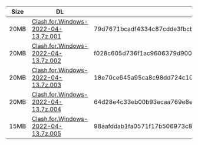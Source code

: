 |    Size   |     DL  | sha512sum |
|  ---  |  ---  |  ---  |
| 20MB | [Clash.for.Windows-2022-04-13.7z.001](https://cdn.jsdelivr.net/gh/appleians/cfw_intel@main/Clash.for.Windows-2022-04-13.7z.001) | 79d7671bcadf4334c87cdde3fbcb0975aa8d135d6be228ac2e790ee7addb6bc4509a423d9892629a5a1e4bea980543a48f85b5603ed96682bb561a6693070b25 |
| 20MB | [Clash.for.Windows-2022-04-13.7z.002](https://cdn.jsdelivr.net/gh/appleians/cfw_intel@main/Clash.for.Windows-2022-04-13.7z.002) | f028c605d736f1ac9606379d900485a3bad80460d92300d55cac086f8c1c519ec24fce68cbd3b0c26b2f04b0fd959526a8743793343327532a45d33661611e8f |
| 20MB | [Clash.for.Windows-2022-04-13.7z.003](https://cdn.jsdelivr.net/gh/appleians/cfw_intel@main/Clash.for.Windows-2022-04-13.7z.003) | 18e70ce645a95ca8c98dd724c102f3adfd98f9b1d042f2b4ff358c57b2107bea0ed82e2bb6ae25e381e892ebc612795e4d310d1eb2b24f95b64f471aa5c0c2ef |
| 20MB | [Clash.for.Windows-2022-04-13.7z.004](https://cdn.jsdelivr.net/gh/appleians/cfw_intel@main/Clash.for.Windows-2022-04-13.7z.004) | 64d28e4c33eb00b93ecaa769e8e48d7fdf01db0fb9496b4537732d4b386a884ebda09ef533483078f0eb137c6c14f1359cfc122978eb76485aef949ce179428e |
| 15MB | [Clash.for.Windows-2022-04-13.7z.005](https://cdn.jsdelivr.net/gh/appleians/cfw_intel@main/Clash.for.Windows-2022-04-13.7z.005) | 98aafddab1fa0571f17b506973c81a0b8ba41b7abfeba85326dd3baf3cfb3a77a80d2b18e19c6990d65933e3327ef10409eb796043f1a44de3289549d6a6f3dd |
